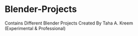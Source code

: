 # Blender-Projects
Contains Different Blender Projects Created By Taha A. Kreem (Experimental &amp; Professional) 
